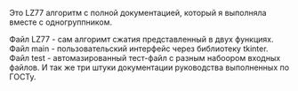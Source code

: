 Это LZ77 алгоритм с полной документацией, который я выполняла вместе с одногруппником.

Файл LZ77 - сам алгоримт сжатия представленный в двух функциях.
Файл main - пользовательский интерфейс через библиотеку tkinter.
Файл test - автомазированный тест-файл с разным набоором входных файлов.
И так же три штуки документации руководства выполненных по ГОСТу.
